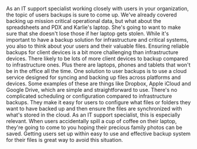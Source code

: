 As an IT support specialist working closely with users in your organization, the
topic of users backups is sure to come up. We've already covered backing up
mission critical operational data, but what about the spreadsheets and PDX and
Karlie's laptop. She's going to want to make sure that she doesn't lose those if
her laptop gets stolen. While it's important to have a backup solution for
infrastructure and critical systems, you also to think about your users and
their valuable files. Ensuring reliable backups for client devices is a bit more
challenging than infrastructure devices. There likely to be lots of more client
devices to backup compared to infrastructure ones. Plus there are laptops,
phones and tablets that won't be in the office all the time. One solution to
user backups is to use a cloud service designed for syncing and backing up files
across platforms and devices. Some examples of these are things like Dropbox,
Apple iCloud and Google Drive, which are simple and straightforward to use.
There's no complicated scheduling or configuration compared to infrastructure
backups. They make it easy for users to configure what files or folders they
want to have backed up and then ensure the files are synchronized with what's
stored in the cloud. As an IT support specialist, this is especially relevant.
When users accidentally spill a cup of coffee on their laptop, they're going to
come to you hoping their precious family photos can be saved. Getting users set
up within easy to use and effective backup system for their files is great way
to avoid this situation.